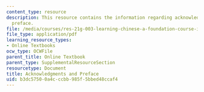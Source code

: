 ```yaml
---
content_type: resource
description: This resource contains the information regarding acknowledgments and
  preface.
file: /media/courses/res-21g-003-learning-chinese-a-foundation-course-in-mandarin-spring-2011/b3dc57500a4cccbb985f5bbed48ccaf4_MITRES_21G_003S11_ack_pfe.pdf
file_type: application/pdf
learning_resource_types:
- Online Textbooks
ocw_type: OCWFile
parent_title: Online Textbook
parent_type: SupplementalResourceSection
resourcetype: Document
title: Acknowledgments and Preface
uid: b3dc5750-0a4c-ccbb-985f-5bbed48ccaf4
---
```

